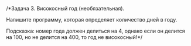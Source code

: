 /*Задача 3. Високосный год (необязательная). 

Напишите программу, которая определяет количество дней в году.


Подсказка: номер года должен делиться на 4, однако если он делится на 100, 
но не делится на 400, то год не високосный!*/